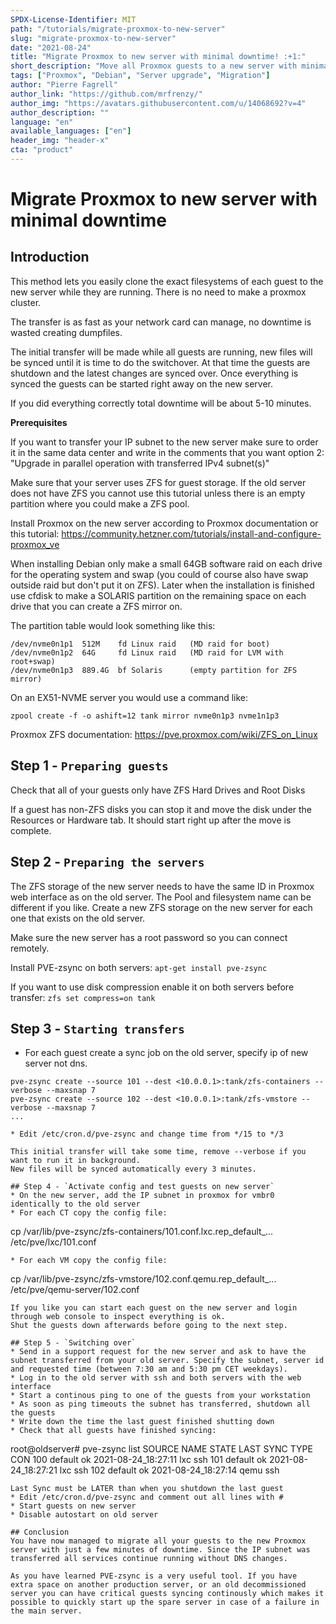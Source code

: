 ```yaml
---
SPDX-License-Identifier: MIT
path: "/tutorials/migrate-proxmox-to-new-server"
slug: "migrate-proxmox-to-new-server"
date: "2021-08-24"
title: "Migrate Proxmox to new server with minimal downtime! :+1:"
short_description: "Move all Proxmox guests to a new server with minimal downtime and transfer IP subnet"
tags: ["Proxmox", "Debian", "Server upgrade", "Migration"]
author: "Pierre Fagrell"
author_link: "https://github.com/mrfrenzy/"
author_img: "https://avatars.githubusercontent.com/u/14068692?v=4"
author_description: ""
language: "en"
available_languages: ["en"]
header_img: "header-x"
cta: "product"
---
```

# Migrate Proxmox to new server with minimal downtime

## Introduction

This method lets you easily clone the exact filesystems of each guest to the new server while they are running. There is no need to make a proxmox cluster.

The transfer is as fast as your network card can manage, no downtime is wasted creating dumpfiles.

The initial transfer will be made while all guests are running, new files will be synced until it is time to do the switchover.
At that time the guests are shutdown and the latest changes are synced over.
Once everything is synced the guests can be started right away on the new server.

If you did everything correctly total downtime will be about 5-10 minutes.

**Prerequisites**

If you want to transfer your IP subnet to the new server make sure to
order it in the same data center and write in the comments that you want
option 2: "Upgrade in parallel operation with transferred IPv4 subnet(s)"

Make sure that your server uses ZFS for guest storage. If the old server does not have ZFS you cannot use this tutorial unless there is an empty partition where you could make a ZFS pool.

Install Proxmox on the new server according to Proxmox documentation or this tutorial:
https://community.hetzner.com/tutorials/install-and-configure-proxmox_ve

When installing Debian only make a small 64GB software raid on each drive
for the operating system and swap (you could of course
also have swap outside raid but don't put it on ZFS).
Later when the installation is finished use cfdisk to make a SOLARIS partition on the remaining space on each drive that you can create a ZFS mirror on.

The partition table would look something like this:
```
/dev/nvme0n1p1	512M	fd Linux raid	(MD raid for boot)
/dev/nvme0n1p2	64G		fd Linux raid	(MD raid for LVM with root+swap)
/dev/nvme0n1p3	889.4G	bf Solaris		(empty partition for ZFS mirror)
```

On an EX51-NVME server you would use a command like:
```
zpool create -f -o ashift=12 tank mirror nvme0n1p3 nvme1n1p3
```


Proxmox ZFS documentation: https://pve.proxmox.com/wiki/ZFS_on_Linux

## Step 1 - `Preparing guests`

Check that all of your guests only have ZFS Hard Drives and Root Disks

If a guest has non-ZFS disks you can stop it and move the disk under the Resources or Hardware tab. It should start right up after the move is complete.


## Step 2 - `Preparing the servers`

The ZFS storage of the new server needs to have the same ID in Proxmox web interface as on the old
server. The Pool and filesystem name can be different if you like.
Create a new ZFS storage on the new server for each one that exists on the old server.

Make sure the new server has a root password so you can connect remotely.

Install PVE-zsync on both servers:
`apt-get install pve-zsync`

If you want to use disk compression enable
it on both servers before transfer:
`zfs set compress=on tank`

## Step 3 - `Starting transfers`
* For each guest create a sync job on the old server, specify ip of new server not dns.
```
pve-zsync create --source 101 --dest <10.0.0.1>:tank/zfs-containers --verbose --maxsnap 7
pve-zsync create --source 102 --dest <10.0.0.1>:tank/zfs-vmstore --verbose --maxsnap 7
...

* Edit /etc/cron.d/pve-zsync and change time from */15 to */3

This initial transfer will take some time, remove --verbose if you want to run it in background.
New files will be synced automatically every 3 minutes.

## Step 4 - `Activate config and test guests on new server`
* On the new server, add the IP subnet in proxmox for vmbr0 identically to the old server
* For each CT copy the config file:
```
cp /var/lib/pve-zsync/zfs-containers/101.conf.lxc.rep_default_... /etc/pve/lxc/101.conf 
```
* For each VM copy the config file:
```
cp /var/lib/pve-zsync/zfs-vmstore/102.conf.qemu.rep_default_... /etc/pve/qemu-server/102.conf
```
If you like you can start each guest on the new server and login through web console to inspect everything is ok.
Shut the guests down afterwards before going to the next step.

## Step 5 - `Switching over`
* Send in a support request for the new server and ask to have the
subnet transferred from your old server. Specify the subnet, server id
and requested time (between 7:30 am and 5:30 pm CET weekdays).
* Log in to the old server with ssh and both servers with the web interface
* Start a continous ping to one of the guests from your workstation
* As soon as ping timeouts the subnet has transferred, shutdown all the guests
* Write down the time the last guest finished shutting down
* Check that all guests have finished syncing:
```
root@oldserver# pve-zsync list
SOURCE	NAME		STATE     LAST SYNC           TYPE  CON
100		default		ok        2021-08-24_18:27:11 lxc   ssh
101		default		ok        2021-08-24_18:27:21 lxc   ssh
102		default		ok        2021-08-24_18:27:14 qemu  ssh
```
Last Sync must be LATER than when you shutdown the last guest
* Edit /etc/cron.d/pve-zsync and comment out all lines with #
* Start guests on new server
* Disable autostart on old server

## Conclusion
You have now managed to migrate all your guests to the new Proxmox server with just a few minutes of downtime. Since the IP subnet was transferred all services continue running without DNS changes.

As you have learned PVE-zsync is a very useful tool. If you have
extra space on another production server, or an old decommissioned
server you can have critical guests syncing continously which makes it
possible to quickly start up the spare server in case of a failure in the main server.

